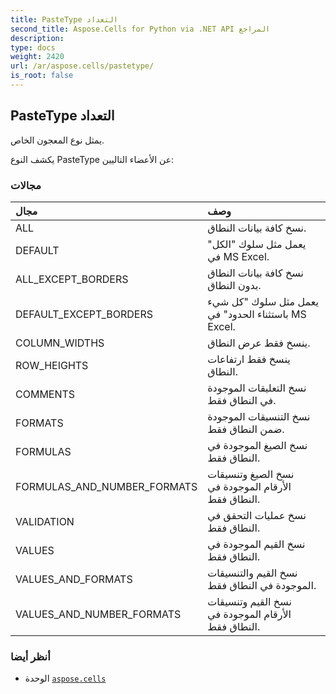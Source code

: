 ```yaml
---
title: PasteType التعداد
second_title: Aspose.Cells for Python via .NET API المراجع
description:
type: docs
weight: 2420
url: /ar/aspose.cells/pastetype/
is_root: false
---
```

##  PasteType التعداد
يمثل نوع المعجون الخاص.



يكشف النوع PasteType عن الأعضاء التاليين:

###  مجالات
| مجال| وصف|
| :- | :- |
| ALL | نسخ كافة بيانات النطاق.|
| DEFAULT |يعمل مثل سلوك "الكل" في MS Excel.|
| ALL_EXCEPT_BORDERS | نسخ كافة بيانات النطاق بدون النطاق.|
| DEFAULT_EXCEPT_BORDERS | يعمل مثل سلوك "كل شيء باستثناء الحدود" في MS Excel.|
| COLUMN_WIDTHS | ينسخ فقط عرض النطاق.|
| ROW_HEIGHTS | ينسخ فقط ارتفاعات النطاق.|
| COMMENTS | نسخ التعليقات الموجودة في النطاق فقط.|
| FORMATS | نسخ التنسيقات الموجودة ضمن النطاق فقط.|
| FORMULAS | نسخ الصيغ الموجودة في النطاق فقط.|
| FORMULAS_AND_NUMBER_FORMATS | نسخ الصيغ وتنسيقات الأرقام الموجودة في النطاق فقط.|
| VALIDATION | نسخ عمليات التحقق في النطاق فقط.|
| VALUES | نسخ القيم الموجودة في النطاق فقط.|
| VALUES_AND_FORMATS | نسخ القيم والتنسيقات الموجودة في النطاق فقط.|
| VALUES_AND_NUMBER_FORMATS | نسخ القيم وتنسيقات الأرقام الموجودة في النطاق فقط.|



###  أنظر أيضا
* الوحدة [`aspose.cells`](..)
